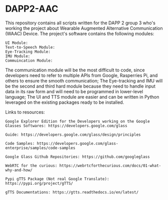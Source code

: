 # DAPP2-AAC
This repository contains all scripts written for the DAPP 2 group 3 who's working the project about Wearable Augmented Alternative Communication (WAAC) Device.
The project's software contains the following modules:
    
    UI Module:
    Text-to-Speech Module:
    Eye-Tracking Module:
    IMU Module:
    Commuincation Module:


The communication module will be the most difficult to code, since developers need to refer to multiple APIs from Google, Rasperries Pi, and others to ensure the smooth communication; The Eye-tracking and IMU will be the second and third hard module because they need to handle input data in its raw form and will need to be programmed in lower-level language; The UI and TTS module are easier and can be written in Python leveraged on the existing packages ready to be installed.

Links to resources:

    Google Explorer Edition for the Developers working on the Google Glasses Softwares: https://developers.google.com/glass
    
    Guide: https://developers.google.com/glass/design/principles
    
    Code Samples: https://developers.google.com/glass-enterprise/samples/code-samples
    
    Google Glass Github Repositories: https://github.com/googleglass
    
    WebRTC for the curious: https://webrtcforthecurious.com/docs/01-what-why-and-how/
    
    Pypi gTTS Package (Not real Google Translate): https://pypi.org/project/gTTS/
    
    gTTS Documentations: https://gtts.readthedocs.io/en/latest/
